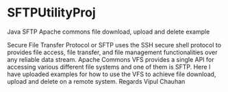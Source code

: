 SFTPUtilityProj
====================

Java SFTP Apache commons file download, upload and delete example 


Secure File Transfer Protocol or SFTP uses the SSH secure shell protocol to provides file access, file transfer, and file management functionalities over any reliable data stream. Apache Commons VFS provides a single API for accessing various different file systems and one of them is SFTP. Here I have uploaded examples for how to use the VFS to achieve file download, upload and delete on a remote system. 
Regards
Vipul Chauhan
